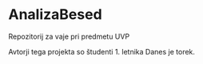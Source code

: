 # AnalizaBesed
Repozitorij za vaje pri predmetu UVP

Avtorji tega projekta so študenti 1. letnika
Danes je torek.